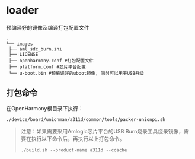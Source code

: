 # loader

预编译好的镜像及编译打包配置文件

```
.
└── images
 ├── aml_sdc_burn.ini
 ├── LICENSE
 ├── openharmony.conf #打包配置文件
 ├── platform.conf #芯片平台配置
 └── u-boot.bin #预编译好的uboot镜像, 同时可以用于USB升级
```

## 打包命令

在OpenHarmony根目录下执行：

```shell
./device/board/unionman/a311d/common/tools/packer-unionpi.sh 
```

> 注意：如果需要采用Amlogic芯片平台的USB Burn烧录工具烧录镜像，需要在执行以下命令后，再执行以上打包命令。
> 
> ```
> ./build.sh --product-name a311d --ccache
> ```
